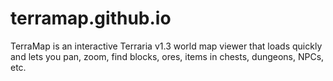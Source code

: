 # terramap.github.io
TerraMap is an interactive Terraria v1.3 world map viewer that loads quickly and lets you pan, zoom, find blocks, ores, items in chests, dungeons, NPCs, etc.
